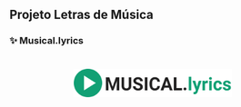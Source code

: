 ## Projeto Letras de Música 

### ✨ Musical.lyrics

<h1 align="center">
    <img alt="PlantManager" title="Podcast" src="https://github.com/luanaAlm/musical.lyrics/blob/main/static/imagem/logo.png" height="50"  />
</h1>
